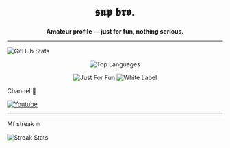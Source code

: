 <!-- README.md -->

<h1 align="center">𝖘𝖚𝖕 𝖇𝖗𝖔.</h1>

<p align="center">
  <b>Amateur profile — just for fun, nothing serious.</b>
</p>

---

  <img src="https://github-readme-stats.vercel.app/api?username=bxnefly&show_icons=true&hide_border=true&theme=red&bg_color=000000&title_color=ff0000&text_color=ffffff&icon_color=ff0000" alt="GitHub Stats">
</p>
 
<p align="center">
  <img src="https://github-readme-stats.vercel.app/api/top-langs/?username=bxnefly&layout=compact&hide_border=true&theme=red&bg_color=000000&title_color=ff0000&text_color=ffffff&icon_color=ff0000" alt="Top Languages">
</p>


<p align="center">
  <img src="https://img.shields.io/badge/Status-Just%20For%20Fun-ff0000?style=flat-square&logo=github&logoColor=white" alt="Just For Fun">
  <img src="https://img.shields.io/badge/Type-White%20Label-ff0000?style=flat-square&logo=git&logoColor=white" alt="White Label">
</p

---

Channel 🦇
<!-- Links -->
[![Youtube](https://img.shields.io/badge/YouTube-FF0000?style=for-the-badge&logo=youtube&logoColor=white)](https://www.youtube.com/@bxnefly)

---

Mf streak 🔥

  <img src="https://github-readme-streak-stats.herokuapp.com/?user=bxnefly&theme=dark&background=000000&ring=ff0000&fire=ff0000" alt="Streak Stats">
</p>